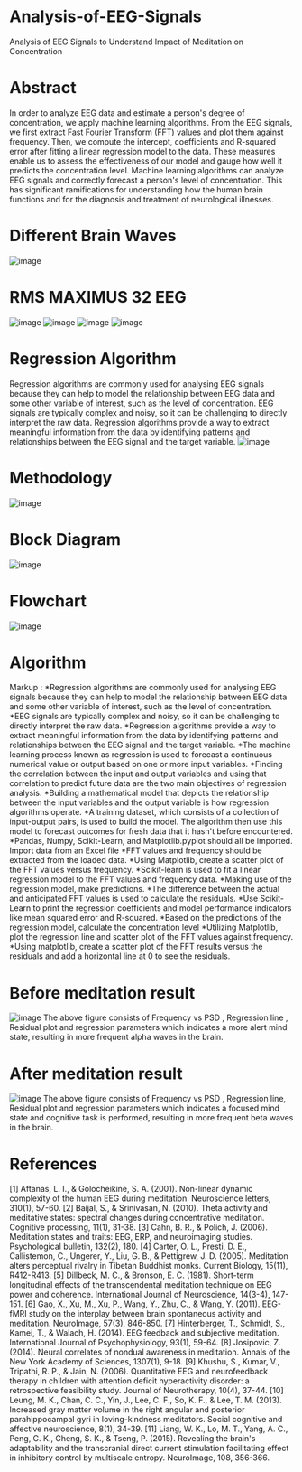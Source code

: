 # Analysis-of-EEG-Signals
Analysis of EEG Signals to Understand Impact of Meditation on Concentration

# Abstract
In order to analyze EEG data and estimate a person's degree of concentration, we apply machine learning algorithms. From the EEG signals, we first extract Fast Fourier Transform (FFT) values and plot them against frequency. Then, we compute the intercept, coefficients and R-squared error after fitting a linear regression model to the data. These measures enable us to assess the effectiveness of our model and gauge how well it predicts the concentration level.
Machine learning algorithms can analyze EEG signals and correctly forecast a person's level of concentration. This has significant ramifications for understanding how the human brain functions and for the diagnosis and treatment of neurological illnesses.

# Different Brain Waves
![image](https://github.com/Vaishd30/Analysis-of-EEG-Signals/assets/139155413/3a2b1e9f-b504-4e28-aa75-21c99e6bed00)

# RMS MAXIMUS 32 EEG
![image](https://github.com/Vaishd30/Analysis-of-EEG-Signals/assets/139155413/6d0c2ad2-942c-416d-864f-e7e7bffe2ca3)
![image](https://github.com/Vaishd30/Analysis-of-EEG-Signals/assets/139155413/d85e6218-f84b-4c71-be38-fcc30eaa5674)
![image](https://github.com/Vaishd30/Analysis-of-EEG-Signals/assets/139155413/0e821d96-68d9-405d-aa80-03bb2296593d)
![image](https://github.com/Vaishd30/Analysis-of-EEG-Signals/assets/139155413/67d14169-3a2f-45ff-b224-54bd6529aed5)

# Regression Algorithm
Regression algorithms are commonly used for analysing EEG signals because they can help to model the relationship between EEG data and some other variable of interest, such as the level of concentration. EEG signals are typically complex and noisy, so it can be challenging to directly interpret the raw data. Regression algorithms provide a way to extract meaningful information from the data by identifying patterns and relationships between the EEG signal and the target variable.
![image](https://github.com/Vaishd30/Analysis-of-EEG-Signals/assets/139155413/ba608363-d420-4acc-9e8c-cee0c0abfd50)

# Methodology
![image](https://github.com/Vaishd30/Analysis-of-EEG-Signals/assets/139155413/fe4093f8-fad4-4ef6-ad98-c9c1240279a3)

# Block Diagram
![image](https://github.com/Vaishd30/Analysis-of-EEG-Signals/assets/139155413/86e6944d-9361-4f3e-9b9d-f87b8f8c1b76)

# Flowchart
![image](https://github.com/Vaishd30/Analysis-of-EEG-Signals/assets/139155413/d3b0f934-f541-4493-89a1-941d697c0c9e)

# Algorithm
Markup : *Regression algorithms are commonly used for analysing EEG signals because they can help to model the relationship between EEG data and some other variable of interest, such as the level of concentration.
*EEG signals are typically complex and noisy, so it can be challenging to directly interpret the raw data.
*Regression algorithms provide a way to extract meaningful information from the data by identifying patterns and relationships between the EEG signal and the target variable. 
*The machine learning process known as regression is used to forecast a continuous numerical value or output based on one or more input variables.
*Finding the correlation between the input and output variables and using that correlation to predict future data are the two main objectives of regression analysis.
*Building a mathematical model that depicts the relationship between the input variables and the output variable is how regression algorithms operate.
*A training dataset, which consists of a collection of input-output pairs, is used to build the model. The algorithm then use this model to forecast outcomes for fresh data that it hasn't before encountered.
*Pandas, Numpy, Scikit-Learn, and Matplotlib.pyplot should all be imported. Import data from an Excel file 
*FFT values and frequency should be extracted from the loaded data.
*Using Matplotlib, create a scatter plot of the FFT values versus frequency. 
*Scikit-learn is used to fit a linear regression model to the FFT values and frequency data. 
*Making use of the regression model, make predictions. 
*The difference between the actual and anticipated FFT values is used to calculate the residuals. 
*Use Scikit-Learn to print the regression coefficients and model performance indicators like mean squared error and R-squared. 
*Based on the predictions of the regression model, calculate the concentration level 
*Utilizing Matplotlib, plot the regression line and scatter plot of the FFT values against frequency.
*Using matplotlib, create a scatter plot of the FFT results versus the residuals and add a horizontal line at 0 to see the residuals.

# Before meditation result
![image](https://github.com/Vaishd30/Analysis-of-EEG-Signals/assets/139155413/5e0b3564-7908-4a83-8e6e-12fa2de81d33)
The above figure consists of Frequency vs PSD , Regression line , Residual plot and regression parameters which indicates a more alert mind state, resulting in more frequent alpha waves in the brain.

# After meditation result
![image](https://github.com/Vaishd30/Analysis-of-EEG-Signals/assets/139155413/a7de9c0f-04b6-4895-8db9-30032f578296)
The above figure consists of Frequency vs PSD , Regression line, Residual plot and regression parameters which indicates a focused mind state and cognitive task is performed, resulting in more frequent beta waves in the brain.

# References
[1] Aftanas, L. I., & Golocheikine, S. A. (2001). Non-linear dynamic complexity of the human EEG during meditation. Neuroscience letters, 310(1), 57-60.
[2] Baijal, S., & Srinivasan, N. (2010). Theta activity and meditative states: spectral changes during concentrative meditation. Cognitive processing, 11(1), 31-38.
[3] Cahn, B. R., & Polich, J. (2006). Meditation states and traits: EEG, ERP, and neuroimaging studies. Psychological bulletin, 132(2), 180.
[4] Carter, O. L., Presti, D. E., Callistemon, C., Ungerer, Y., Liu, G. B., & Pettigrew, J. D. (2005). Meditation alters perceptual rivalry in Tibetan Buddhist monks. Current Biology, 15(11), R412-R413.
[5] Dillbeck, M. C., & Bronson, E. C. (1981). Short-term longitudinal effects of the transcendental meditation technique on EEG power and coherence. International Journal of Neuroscience, 14(3-4), 147-151.
[6] Gao, X., Xu, M., Xu, P., Wang, Y., Zhu, C., & Wang, Y. (2011). EEG-fMRI study on the interplay between brain spontaneous activity and meditation. NeuroImage, 57(3), 846-850.
[7] Hinterberger, T., Schmidt, S., Kamei, T., & Walach, H. (2014). EEG feedback and subjective meditation. International Journal of Psychophysiology, 93(1), 59-64.
[8] Josipovic, Z. (2014). Neural correlates of nondual awareness in meditation. Annals of the New York Academy of Sciences, 1307(1), 9-18.
[9] Khushu, S., Kumar, V., Tripathi, R. P., & Jain, N. (2006). Quantitative EEG and neurofeedback therapy in children with attention deficit hyperactivity disorder: a retrospective feasibility study. Journal of Neurotherapy, 10(4), 37-44.
[10] Leung, M. K., Chan, C. C., Yin, J., Lee, C. F., So, K. F., & Lee, T. M. (2013). Increased gray matter volume in the right angular and posterior parahippocampal gyri in loving-kindness meditators. Social cognitive and affective neuroscience, 8(1), 34-39.
[11] Liang, W. K., Lo, M. T., Yang, A. C., Peng, C. K., Cheng, S. K., & Tseng, P. (2015). Revealing the brain's adaptability and the transcranial direct current stimulation facilitating effect in inhibitory control by multiscale entropy. NeuroImage, 108, 356-366.











